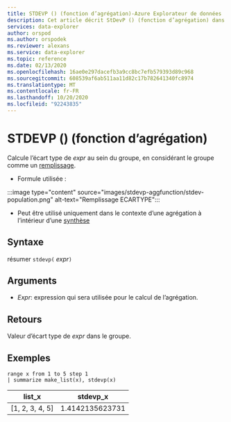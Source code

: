 ```yaml
---
title: STDEVP () (fonction d’agrégation)-Azure Explorateur de données | Microsoft Docs
description: Cet article décrit StDevP () (fonction d’agrégation) dans Azure Explorateur de données.
services: data-explorer
author: orspod
ms.author: orspodek
ms.reviewer: alexans
ms.service: data-explorer
ms.topic: reference
ms.date: 02/13/2020
ms.openlocfilehash: 16ae0e297dacefb3a9cc8bc7efb579393d89c968
ms.sourcegitcommit: 608539af6ab511aa11d82c17b782641340fc8974
ms.translationtype: MT
ms.contentlocale: fr-FR
ms.lasthandoff: 10/20/2020
ms.locfileid: "92243835"
---
```

# <a name="stdevp-aggregation-function"></a>STDEVP () (fonction d’agrégation)

Calcule l’écart type de *expr* au sein du groupe, en considérant le groupe comme un [remplissage](https://en.wikipedia.org/wiki/Statistical_population). 

* Formule utilisée :

:::image type="content" source="images/stdevp-aggfunction/stdev-population.png" alt-text="Remplissage ECARTYPE":::

* Peut être utilisé uniquement dans le contexte d’une agrégation à l’intérieur d’une [synthèse](summarizeoperator.md)

## <a name="syntax"></a>Syntaxe

résumer `stdevp(` *expr*`)`

## <a name="arguments"></a>Arguments

* *Expr*: expression qui sera utilisée pour le calcul de l’agrégation. 

## <a name="returns"></a>Retours

Valeur d’écart type de *expr* dans le groupe.
 
## <a name="examples"></a>Exemples

```kusto
range x from 1 to 5 step 1
| summarize make_list(x), stdevp(x)

```

|list_x|stdevp_x|
|---|---|
|[1, 2, 3, 4, 5]|1.4142135623731|